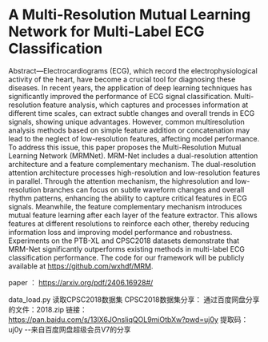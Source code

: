# A Multi-Resolution Mutual Learning Network for Multi-Label ECG Classification

Abstract—Electrocardiograms (ECG), which record the electrophysiological activity of the heart, have become a crucial tool for diagnosing these diseases. In recent years, the application of deep learning techniques has significantly improved the performance of ECG signal classification. Multi-resolution feature analysis, which captures and processes information at different time scales, can extract subtle changes and overall trends in ECG signals, showing unique advantages. However, common multiresolution analysis methods based on simple feature addition or concatenation may lead to the neglect of low-resolution features, affecting model performance. To address this issue, this paper proposes the Multi-Resolution Mutual Learning Network (MRMNet). MRM-Net includes a dual-resolution attention architecture and a feature complementary mechanism. The dual-resolution attention architecture processes high-resolution and low-resolution features in parallel. Through the attention mechanism, the highresolution and low-resolution branches can focus on subtle waveform changes and overall rhythm patterns, enhancing the ability to capture critical features in ECG signals. Meanwhile, the feature complementary mechanism introduces mutual feature learning after each layer of the feature extractor. This allows features at different resolutions to reinforce each other, thereby reducing information loss and improving model performance and robustness. Experiments on the PTB-XL and CPSC2018 datasets demonstrate that MRM-Net significantly outperforms existing methods in multi-label ECG classification performance. The code for our framework will be publicly available at https://github.com/wxhdf/MRM.


paper ： https://arxiv.org/pdf/2406.16928#/

data_load.py 读取CPSC2018数据集
CPSC2018数据集分享：
通过百度网盘分享的文件：2018.zip
链接：https://pan.baidu.com/s/13lX6JOnsliqQOL9miOtbXw?pwd=uj0y 
提取码：uj0y 
--来自百度网盘超级会员V7的分享
